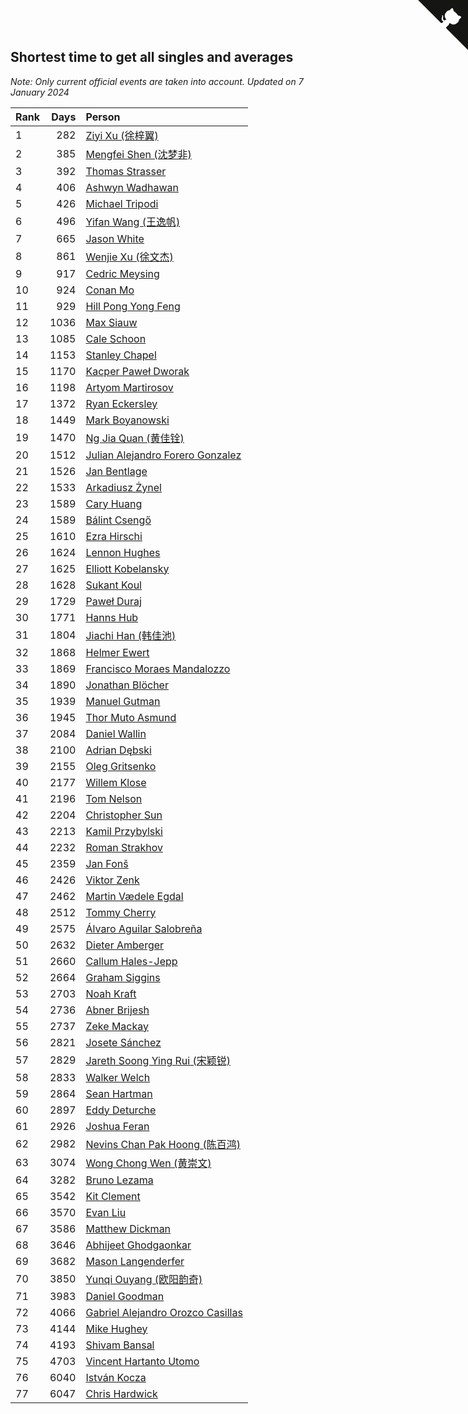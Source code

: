## Shortest time to get all singles and averages

*Note: Only current official events are taken into account.*
*Updated on  7 January 2024*

| Rank | Days | Person |
| :--- | ---: | :--- |
| 1 | 282 | [Ziyi Xu (徐梓翼)](https://www.worldcubeassociation.org/persons/2023XUZI01) |
| 2 | 385 | [Mengfei Shen (沈梦非)](https://www.worldcubeassociation.org/persons/2018SHEN07) |
| 3 | 392 | [Thomas Strasser](https://www.worldcubeassociation.org/persons/2022STRA10) |
| 4 | 406 | [Ashwyn Wadhawan](https://www.worldcubeassociation.org/persons/2022WADH02) |
| 5 | 426 | [Michael Tripodi](https://www.worldcubeassociation.org/persons/2021TRIP01) |
| 6 | 496 | [Yifan Wang (王逸帆)](https://www.worldcubeassociation.org/persons/2017WANY29) |
| 7 | 665 | [Jason White](https://www.worldcubeassociation.org/persons/2016WHIT16) |
| 8 | 861 | [Wenjie Xu (徐文杰)](https://www.worldcubeassociation.org/persons/2016XUWE02) |
| 9 | 917 | [Cedric Meysing](https://www.worldcubeassociation.org/persons/2017MEYS02) |
| 10 | 924 | [Conan Mo](https://www.worldcubeassociation.org/persons/2020MOCO01) |
| 11 | 929 | [Hill Pong Yong Feng](https://www.worldcubeassociation.org/persons/2017FENG10) |
| 12 | 1036 | [Max Siauw](https://www.worldcubeassociation.org/persons/2017SIAU02) |
| 13 | 1085 | [Cale Schoon](https://www.worldcubeassociation.org/persons/2014SCHO02) |
| 14 | 1153 | [Stanley Chapel](https://www.worldcubeassociation.org/persons/2016CHAP04) |
| 15 | 1170 | [Kacper Paweł Dworak](https://www.worldcubeassociation.org/persons/2020DWOR01) |
| 16 | 1198 | [Artyom Martirosov](https://www.worldcubeassociation.org/persons/2016MART29) |
| 17 | 1372 | [Ryan Eckersley](https://www.worldcubeassociation.org/persons/2019ECKE02) |
| 18 | 1449 | [Mark Boyanowski](https://www.worldcubeassociation.org/persons/2014BOYA01) |
| 19 | 1470 | [Ng Jia Quan (黄佳铨)](https://www.worldcubeassociation.org/persons/2015QUAN03) |
| 20 | 1512 | [Julian Alejandro Forero Gonzalez](https://www.worldcubeassociation.org/persons/2018GONZ30) |
| 21 | 1526 | [Jan Bentlage](https://www.worldcubeassociation.org/persons/2010BENT01) |
| 22 | 1533 | [Arkadiusz Żynel](https://www.worldcubeassociation.org/persons/2018ZYNE01) |
| 23 | 1589 | [Cary Huang](https://www.worldcubeassociation.org/persons/2015HUAN48) |
| 24 | 1589 | [Bálint Csengő](https://www.worldcubeassociation.org/persons/2019CSEN01) |
| 25 | 1610 | [Ezra Hirschi](https://www.worldcubeassociation.org/persons/2019HIRS01) |
| 26 | 1624 | [Lennon Hughes](https://www.worldcubeassociation.org/persons/2017HUGH04) |
| 27 | 1625 | [Elliott Kobelansky](https://www.worldcubeassociation.org/persons/2019KOBE03) |
| 28 | 1628 | [Sukant Koul](https://www.worldcubeassociation.org/persons/2014KOUL01) |
| 29 | 1729 | [Paweł Duraj](https://www.worldcubeassociation.org/persons/2016DURA09) |
| 30 | 1771 | [Hanns Hub](https://www.worldcubeassociation.org/persons/2013HUBH01) |
| 31 | 1804 | [Jiachi Han (韩佳池)](https://www.worldcubeassociation.org/persons/2014HANJ02) |
| 32 | 1868 | [Helmer Ewert](https://www.worldcubeassociation.org/persons/2015EWER01) |
| 33 | 1869 | [Francisco Moraes Mandalozzo](https://www.worldcubeassociation.org/persons/2017MAND13) |
| 34 | 1890 | [Jonathan Blöcher](https://www.worldcubeassociation.org/persons/2018BLOC01) |
| 35 | 1939 | [Manuel Gutman](https://www.worldcubeassociation.org/persons/2017GUTM01) |
| 36 | 1945 | [Thor Muto Asmund](https://www.worldcubeassociation.org/persons/2017ASMU01) |
| 37 | 2084 | [Daniel Wallin](https://www.worldcubeassociation.org/persons/2013WALL03) |
| 38 | 2100 | [Adrian Dębski](https://www.worldcubeassociation.org/persons/2017DEBS01) |
| 39 | 2155 | [Oleg Gritsenko](https://www.worldcubeassociation.org/persons/2011GRIT01) |
| 40 | 2177 | [Willem Klose](https://www.worldcubeassociation.org/persons/2017KLOS01) |
| 41 | 2196 | [Tom Nelson](https://www.worldcubeassociation.org/persons/2013NELS01) |
| 42 | 2204 | [Christopher Sun](https://www.worldcubeassociation.org/persons/2017SUNC02) |
| 43 | 2213 | [Kamil Przybylski](https://www.worldcubeassociation.org/persons/2016PRZY01) |
| 44 | 2232 | [Roman Strakhov](https://www.worldcubeassociation.org/persons/2012STRA02) |
| 45 | 2359 | [Jan Fonš](https://www.worldcubeassociation.org/persons/2017FONS04) |
| 46 | 2426 | [Viktor Zenk](https://www.worldcubeassociation.org/persons/2016ZENK01) |
| 47 | 2462 | [Martin Vædele Egdal](https://www.worldcubeassociation.org/persons/2013EGDA02) |
| 48 | 2512 | [Tommy Cherry](https://www.worldcubeassociation.org/persons/2015CHER07) |
| 49 | 2575 | [Álvaro Aguilar Salobreña](https://www.worldcubeassociation.org/persons/2015SALO01) |
| 50 | 2632 | [Dieter Amberger](https://www.worldcubeassociation.org/persons/2016AMBE02) |
| 51 | 2660 | [Callum Hales-Jepp](https://www.worldcubeassociation.org/persons/2012HALE01) |
| 52 | 2664 | [Graham Siggins](https://www.worldcubeassociation.org/persons/2016SIGG01) |
| 53 | 2703 | [Noah Kraft](https://www.worldcubeassociation.org/persons/2016KRAF01) |
| 54 | 2736 | [Abner Brijesh](https://www.worldcubeassociation.org/persons/2016BRIJ01) |
| 55 | 2737 | [Zeke Mackay](https://www.worldcubeassociation.org/persons/2015MACK06) |
| 56 | 2821 | [Josete Sánchez](https://www.worldcubeassociation.org/persons/2015SANC18) |
| 57 | 2829 | [Jareth Soong Ying Rui (宋颖锐)](https://www.worldcubeassociation.org/persons/2016SOON01) |
| 58 | 2833 | [Walker Welch](https://www.worldcubeassociation.org/persons/2011WELC01) |
| 59 | 2864 | [Sean Hartman](https://www.worldcubeassociation.org/persons/2016HART02) |
| 60 | 2897 | [Eddy Deturche](https://www.worldcubeassociation.org/persons/2014DETU01) |
| 61 | 2926 | [Joshua Feran](https://www.worldcubeassociation.org/persons/2011FERA01) |
| 62 | 2982 | [Nevins Chan Pak Hoong (陈百鸿)](https://www.worldcubeassociation.org/persons/2010CHAN20) |
| 63 | 3074 | [Wong Chong Wen (黄崇文)](https://www.worldcubeassociation.org/persons/2014WENW01) |
| 64 | 3282 | [Bruno Lezama](https://www.worldcubeassociation.org/persons/2014LEZA02) |
| 65 | 3542 | [Kit Clement](https://www.worldcubeassociation.org/persons/2008CLEM01) |
| 66 | 3570 | [Evan Liu](https://www.worldcubeassociation.org/persons/2009LIUE01) |
| 67 | 3586 | [Matthew Dickman](https://www.worldcubeassociation.org/persons/2013DICK01) |
| 68 | 3646 | [Abhijeet Ghodgaonkar](https://www.worldcubeassociation.org/persons/2013GHOD01) |
| 69 | 3682 | [Mason Langenderfer](https://www.worldcubeassociation.org/persons/2013LANG03) |
| 70 | 3850 | [Yunqi Ouyang (欧阳韵奇)](https://www.worldcubeassociation.org/persons/2007YUNQ01) |
| 71 | 3983 | [Daniel Goodman](https://www.worldcubeassociation.org/persons/2013GOOD01) |
| 72 | 4066 | [Gabriel Alejandro Orozco Casillas](https://www.worldcubeassociation.org/persons/2008CASI01) |
| 73 | 4144 | [Mike Hughey](https://www.worldcubeassociation.org/persons/2007HUGH01) |
| 74 | 4193 | [Shivam Bansal](https://www.worldcubeassociation.org/persons/2011BANS02) |
| 75 | 4703 | [Vincent Hartanto Utomo](https://www.worldcubeassociation.org/persons/2010UTOM01) |
| 76 | 6040 | [István Kocza](https://www.worldcubeassociation.org/persons/2005KOCZ01) |
| 77 | 6047 | [Chris Hardwick](https://www.worldcubeassociation.org/persons/2003HARD01) |


<a href="https://github.com/JustinTimeCuber/wca_statistics" class="github-corner" aria-label="View source on Github"><svg width="80" height="80" viewBox="0 0 250 250" style="fill:#151513; color:#fff; position: absolute; top: 0; border: 0; right: 0;" aria-hidden="true"><path d="M0,0 L115,115 L130,115 L142,142 L250,250 L250,0 Z"></path><path d="M128.3,109.0 C113.8,99.7 119.0,89.6 119.0,89.6 C122.0,82.7 120.5,78.6 120.5,78.6 C119.2,72.0 123.4,76.3 123.4,76.3 C127.3,80.9 125.5,87.3 125.5,87.3 C122.9,97.6 130.6,101.9 134.4,103.2" fill="currentColor" style="transform-origin: 130px 106px;" class="octo-arm"></path><path d="M115.0,115.0 C114.9,115.1 118.7,116.5 119.8,115.4 L133.7,101.6 C136.9,99.2 139.9,98.4 142.2,98.6 C133.8,88.0 127.5,74.4 143.8,58.0 C148.5,53.4 154.0,51.2 159.7,51.0 C160.3,49.4 163.2,43.6 171.4,40.1 C171.4,40.1 176.1,42.5 178.8,56.2 C183.1,58.6 187.2,61.8 190.9,65.4 C194.5,69.0 197.7,73.2 200.1,77.6 C213.8,80.2 216.3,84.9 216.3,84.9 C212.7,93.1 206.9,96.0 205.4,96.6 C205.1,102.4 203.0,107.8 198.3,112.5 C181.9,128.9 168.3,122.5 157.7,114.1 C157.9,116.9 156.7,120.9 152.7,124.9 L141.0,136.5 C139.8,137.7 141.6,141.9 141.8,141.8 Z" fill="currentColor" class="octo-body"></path></svg></a><style>.github-corner:hover .octo-arm{animation:octocat-wave 560ms ease-in-out}@keyframes octocat-wave{0%,100%{transform:rotate(0)}20%,60%{transform:rotate(-25deg)}40%,80%{transform:rotate(10deg)}}@media (max-width:500px){.github-corner:hover .octo-arm{animation:none}.github-corner .octo-arm{animation:octocat-wave 560ms ease-in-out}}</style>
